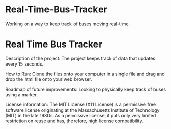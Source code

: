 # Real-Time-Bus-Tracker
Working on a way to keep track of buses moving real-time.

<h1>Real Time Bus Tracker</h1>

Description of the project: The project keeps track of data that updates every 15 seconds.

How to Run: Clone the files onto your computer in a single file and drag and drop the html file onto your web browser.

Roadmap of future improvements: Looking to physically keep track of buses using a marker.

License information: The MIT License (X11 License) is a permissive free software license originating at the Massachusetts Institute of Technology (MIT) in the late 1980s. As a permissive license, it puts only very limited restriction on reuse and has, therefore, high license compatibility.
